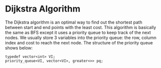 # Dijkstra Algorithm

The Dijkstra algorithm is an optimal way to find out the shortest path between start and end points with the least cost. This algorithm is basically the same as BFS except
it uses a priority queue to keep track of the next nodes. We usually store 3 variables into the priority queue: the row, column index and cost to reach the next node. The
structure of the priority queue shows below:

```
typedef vector<int> VI;
priority_queue<VI, vector<VI>, greater<>> pq;
```
